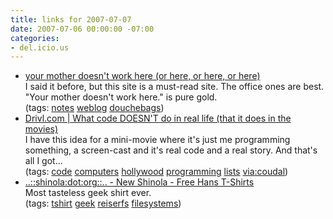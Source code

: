 ```yaml
---
title: links for 2007-07-07
date: 2007-07-06 00:00:00 -07:00
categories:
- del.icio.us
---
```


<ul class="delicious">
    <li>
        <div class="delicious-link"><a href="http://www.passiveaggressivenotes.com/2007/07/06/your-mother-doesnt-work-here-or-here-or-here-or-here/">your mother doesn't work here (or here, or here, or here)</a></div>
        <div class="delicious-extended">I said it before, but this site is a must-read site. The office ones are best. "Your mother doesn't work here." is pure gold.</div>
        <div class="delicious-tags">(tags: <a href="http://del.icio.us/torrez/notes">notes</a> <a href="http://del.icio.us/torrez/weblog">weblog</a> <a href="http://del.icio.us/torrez/douchebags">douchebags</a>)</div>
    </li>
    <li>
        <div class="delicious-link"><a href="http://www.drivl.com/posts/view/494">Drivl.com | What code DOESN'T do in real life (that it does in the movies)</a></div>
        <div class="delicious-extended">I have this idea for a mini-movie where it's just me programming something, a screen-cast and it's real code and a real story. And that's all I got...</div>
        <div class="delicious-tags">(tags: <a href="http://del.icio.us/torrez/code">code</a> <a href="http://del.icio.us/torrez/computers">computers</a> <a href="http://del.icio.us/torrez/hollywood">hollywood</a> <a href="http://del.icio.us/torrez/programming">programming</a> <a href="http://del.icio.us/torrez/lists">lists</a> <a href="http://del.icio.us/torrez/via:coudal">via:coudal</a>)</div>
    </li>
    <li>
        <div class="delicious-link"><a href="http://shinola.org/pages/posts/free-hans-t-shirts175.php">..::shinola:dot:org::.. - New Shinola - Free Hans T-Shirts</a></div>
        <div class="delicious-extended">Most tasteless geek shirt ever.</div>
        <div class="delicious-tags">(tags: <a href="http://del.icio.us/torrez/tshirt">tshirt</a> <a href="http://del.icio.us/torrez/geek">geek</a> <a href="http://del.icio.us/torrez/reiserfs">reiserfs</a> <a href="http://del.icio.us/torrez/filesystems">filesystems</a>)</div>
    </li>
</ul>
